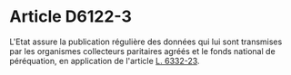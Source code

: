 # Article D6122-3

  
L'Etat assure la publication régulière des données qui lui sont transmises par les organismes collecteurs paritaires agréés et le fonds national de péréquation, en application de l'article [L. 6332-23][1].

 [1]: /affichCodeArticle.do?cidTexte=LEGITEXT000006072050&idArticle=LEGIARTI000006904365&dateTexte=&categorieLien=cid